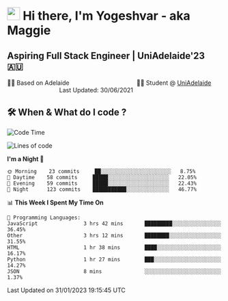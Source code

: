 <h1><img src="https://emojis.slackmojis.com/emojis/images/1531849430/4246/blob-sunglasses.gif?1531849430" width="30"/> Hi there, I'm Yogeshvar - aka Maggie</h1>

## Aspiring Full Stack Engineer | UniAdelaide'23 🇦🇺  
🏂🏻  Based on Adelaide &nbsp;&nbsp;&nbsp;&nbsp;&nbsp;&nbsp;&nbsp;&nbsp;&nbsp;&nbsp;&nbsp;&nbsp;&nbsp;&nbsp;&nbsp;&nbsp;&nbsp;&nbsp;&nbsp;&nbsp;&nbsp;&nbsp;&nbsp;&nbsp;&nbsp;&nbsp;&nbsp;&nbsp;&nbsp;&nbsp;&nbsp;&nbsp;&nbsp;&nbsp;&nbsp;&nbsp;&nbsp;&nbsp;&nbsp;👨‍💻 Student @ [UniAdelaide](https://www.adelaide.edu.au)   &nbsp;&nbsp;&nbsp;&nbsp;&nbsp;&nbsp;&nbsp;&nbsp;&nbsp;&nbsp;&nbsp;&nbsp;&nbsp;&nbsp;&nbsp;&nbsp;&nbsp;&nbsp;&nbsp;&nbsp;&nbsp;&nbsp;&nbsp;&nbsp;&nbsp;&nbsp;&nbsp;&nbsp;&nbsp;&nbsp;&nbsp;Last Updated: 30/06/2021

## 🛠 When & What do I code ?  

<!--START_SECTION:waka-->
![Code Time](http://img.shields.io/badge/Code%20Time-1%2C920%20hrs%2031%20mins-blue)

![Lines of code](https://img.shields.io/badge/From%20Hello%20World%20I%27ve%20Written-2%20Million%20lines%20of%20code-blue)

**I'm a Night 🦉** 

```text
🌞 Morning    23 commits     ██░░░░░░░░░░░░░░░░░░░░░░░   8.75% 
🌆 Daytime    58 commits     █████░░░░░░░░░░░░░░░░░░░░   22.05% 
🌃 Evening    59 commits     █████░░░░░░░░░░░░░░░░░░░░   22.43% 
🌙 Night      123 commits    ███████████░░░░░░░░░░░░░░   46.77%

```


📊 **This Week I Spent My Time On** 

```text
💬 Programming Languages: 
JavaScript               3 hrs 42 mins       █████████░░░░░░░░░░░░░░░░   36.45% 
Other                    3 hrs 12 mins       ████████░░░░░░░░░░░░░░░░░   31.55% 
HTML                     1 hr 38 mins        ████░░░░░░░░░░░░░░░░░░░░░   16.17% 
Python                   1 hr 27 mins        ███░░░░░░░░░░░░░░░░░░░░░░   14.27% 
JSON                     8 mins              ░░░░░░░░░░░░░░░░░░░░░░░░░   1.37%

```


 Last Updated on 31/01/2023 19:15:45 UTC
<!--END_SECTION:waka-->

